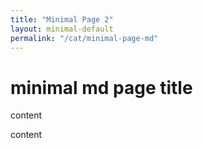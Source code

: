 ```yaml
---
title: "Minimal Page 2"
layout: minimal-default
permalink: "/cat/minimal-page-md"
---
```


# minimal md page title

content

content
